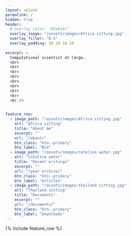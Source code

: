 ```yaml
---
layout: splash
permalink: /
hidden: true
header:
  # overlay_color: "#5e616c"
  overlay_image: "/assets/images/Africa sitting.jpg"
  overlay_filter: "0.5"
  overlay_padding: 10 10 10 10
  
excerpt: >
  Computational scientist at large.  
  <br>
  <br>
  <br>
  <br>
  <br>
  <br>
  <br>
  <br>
  <br />

 
feature_row:
  - image_path: "/assets/images/Africa sitting.jpg"
    alt: "Africa sitting"
    title: "About me"
    excerpt: ""
    url: "/about/"
    btn_class: "btn--primary"
    btn_label: "Bio"
  - image_path: "/assets/images/catalina water.jpg"
    alt: "Catalina water"
    title: "Recent writings"
    excerpt: ""
    url: "/year-archive/"
    btn_class: "btn--primary"
    btn_label: "Articles"
  - image_path: "/assets/images/thailand sitting.jpg"
    alt: "Thailand sitting"
    title: "Documents"
    excerpt: ""
    url: "/documents/"
    btn_class: "btn--primary"
    btn_label: "Downloads"      
---
```


{% include feature_row %}
